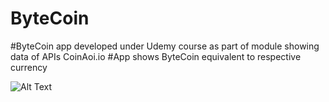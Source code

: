 # ByteCoin

#ByteCoin app developed under Udemy course as part of module showing data of APIs CoinAoi.io 
#App shows ByteCoin equivalent to respective currency

![Alt Text](https://media.giphy.com/media/D5NFnBx9YnwKs2jrrd/giphy.gif)

